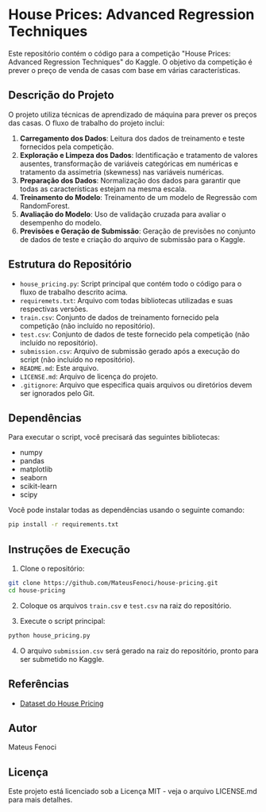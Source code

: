 
# House Prices: Advanced Regression Techniques

Este repositório contém o código para a competição "House Prices: Advanced Regression Techniques" do Kaggle. O objetivo da competição é prever o preço de venda de casas com base em várias características.

## Descrição do Projeto

O projeto utiliza técnicas de aprendizado de máquina para prever os preços das casas. O fluxo de trabalho do projeto inclui:

1. **Carregamento dos Dados**: Leitura dos dados de treinamento e teste fornecidos pela competição.
2. **Exploração e Limpeza dos Dados**: Identificação e tratamento de valores ausentes, transformação de variáveis categóricas em numéricas e tratamento da assimetria (skewness) nas variáveis numéricas.
3. **Preparação dos Dados**: Normalização dos dados para garantir que todas as características estejam na mesma escala.
4. **Treinamento do Modelo**: Treinamento de um modelo de Regressão com RandomForest.
5. **Avaliação do Modelo**: Uso de validação cruzada para avaliar o desempenho do modelo.
6. **Previsões e Geração de Submissão**: Geração de previsões no conjunto de dados de teste e criação do arquivo de submissão para o Kaggle.

## Estrutura do Repositório


- `house_pricing.py`: Script principal que contém todo o código para o fluxo de trabalho descrito acima.
- `requiremets.txt`: Arquivo com todas bibliotecas utilizadas e suas respectivas versões.
- `train.csv`: Conjunto de dados de treinamento fornecido pela competição (não incluído no repositório).
- `test.csv`: Conjunto de dados de teste fornecido pela competição (não incluído no repositório).
- `submission.csv`: Arquivo de submissão gerado após a execução do script (não incluído no repositório).
- `README.md`: Este arquivo.
- `LICENSE.md`: Arquivo de licença do projeto.
- `.gitignore`: Arquivo que especifica quais arquivos ou diretórios devem ser ignorados pelo Git.

## Dependências

Para executar o script, você precisará das seguintes bibliotecas:

- numpy
- pandas
- matplotlib
- seaborn
- scikit-learn
- scipy

Você pode instalar todas as dependências usando o seguinte comando:

```bash
pip install -r requirements.txt
```

## Instruções de Execução

1. Clone o repositório:

```bash
git clone https://github.com/MateusFenoci/house-pricing.git
cd house-pricing
```

2. Coloque os arquivos `train.csv` e `test.csv` na raiz do repositório.

3. Execute o script principal:

```bash
python house_pricing.py
```

4. O arquivo `submission.csv` será gerado na raiz do repositório, pronto para ser submetido no Kaggle.

## Referências
- [Dataset do House Pricing](https://www.kaggle.com/c/house-prices-advanced-regression-techniques)

## Autor

Mateus Fenoci

## Licença

Este projeto está licenciado sob a Licença MIT - veja o arquivo LICENSE.md para mais detalhes.
